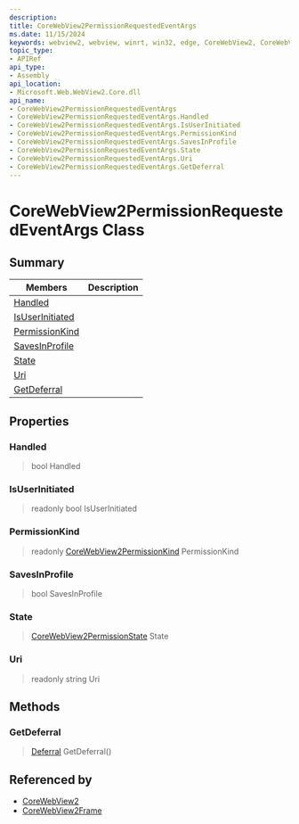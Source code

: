 ```yaml
---
description: 
title: CoreWebView2PermissionRequestedEventArgs
ms.date: 11/15/2024
keywords: webview2, webview, winrt, win32, edge, CoreWebView2, CoreWebView2Controller, browser control, edge html, CoreWebView2PermissionRequestedEventArgs
topic_type:
- APIRef
api_type:
- Assembly
api_location:
- Microsoft.Web.WebView2.Core.dll
api_name:
- CoreWebView2PermissionRequestedEventArgs
- CoreWebView2PermissionRequestedEventArgs.Handled
- CoreWebView2PermissionRequestedEventArgs.IsUserInitiated
- CoreWebView2PermissionRequestedEventArgs.PermissionKind
- CoreWebView2PermissionRequestedEventArgs.SavesInProfile
- CoreWebView2PermissionRequestedEventArgs.State
- CoreWebView2PermissionRequestedEventArgs.Uri
- CoreWebView2PermissionRequestedEventArgs.GetDeferral
---
```


# CoreWebView2PermissionRequestedEventArgs Class



## Summary

Members|Description
--|--
[Handled](#handled) | 
[IsUserInitiated](#isuserinitiated) | 
[PermissionKind](#permissionkind) | 
[SavesInProfile](#savesinprofile) | 
[State](#state) | 
[Uri](#uri) | 
[GetDeferral](#getdeferral) | 

## Properties

### Handled

>  bool Handled

### IsUserInitiated

> readonly  bool IsUserInitiated

### PermissionKind

> readonly  [CoreWebView2PermissionKind](corewebview2permissionkind.md) PermissionKind

### SavesInProfile

>  bool SavesInProfile

### State

>  [CoreWebView2PermissionState](corewebview2permissionstate.md) State

### Uri

> readonly  string Uri



## Methods

### GetDeferral

> [Deferral](/uwp/api/Windows.Foundation.Deferral) GetDeferral()






## Referenced by

- [CoreWebView2](corewebview2.md)
- [CoreWebView2Frame](corewebview2frame.md)
